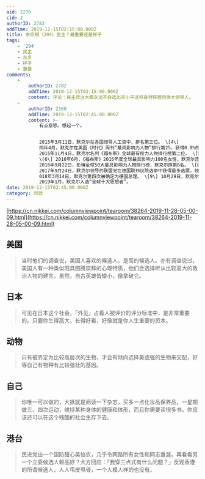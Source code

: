 ```yaml
---
aid: 2270
cid: 2
authorID: 2782
addTime: 2019-12-15T02:15:00.000Z
title: 东京眼（294）民主？最重要还是样子
tags:
    - '294'
    - 民主
    - 东京
    - 样子
    - 重要
comments:
    -
        authorID: 2782
        addTime: 2019-12-15T02:15:00.000Z
        content: 评论：民主政治大概永远不会选出邓小平这样身材样貌的伟大领导人。
    -
        authorID: 2360
        addTime: 2019-12-15T02:45:00.000Z
        content: >-
            有点意思。想起一个。


            2015年3月11日，默克尔在各国领导人工资中，排名第三位。 \[4\]
            同年4月，默克尔在美国《时代》周刊“最具影响力人物”排行第25，获得0.9%的选票。 \[3\]
            2015年11月4日，默克尔名列《福布斯》全球最有权力人物排行榜第二位。 \[5\] 2015年12月，默克尔当选《时代》年度人物。
            \[6\] 2016年6月，《福布斯》2016年度全球最具影响力100名女性，默克尔连续六年蝉联榜首。 \[7\]
            2016年9月22日，彭博全球50大最具影响力人物排行榜，默克尔排第6名。 \[8\]
            2017年9月24日，默克尔领导的联盟党在德国联邦议院选举中获得最多选票，领先其他各党。 2
            018年3月14日，默克尔第四次被确定为德国总理。 \[9\] 10月29日，默克尔表示，她将于2021年卸任总理职务。 \[10\]
            2019年1月，默克尔入选“全球十大思想者”。
date: 2019-12-15T02:45:00.000Z
category: 时政
---
```


[https://cn.nikkei.com/columnviewpoint/tearoom/38264-2019-11-28-05-00-09.html](https://cn.nikkei.com/columnviewpoint/tearoom/38264-2019-11-28-05-00-09.html)

[](#%E7%BE%8E%E5%9B%BD)美国
-------------------------

> 当时他们的调查说，美国人喜欢的候选人，是高的候选人。亦有调查说过，美国人有一种类似阳具图腾崇拜的心理特质，他们会选择听从比较高大的政治人物的建言。虽然，自古英雄皆矮小，像拿破仑。

[](#%E6%97%A5%E6%9C%AC)日本
-------------------------

> 可见在日本这个社会，「外见」占着人被评价的评分标准中，是非常重要的。只要你生得高大，长得好看，好像就是你人生重要的资本。

[](#%E5%8A%A8%E7%89%A9)动物
-------------------------

> 只有被界定为比较高层次的生物，才会有倾向选择美或强的生物来交配，好等自己有物种有比较强壮的基因。

[](#%E8%87%AA%E5%B7%B1)自己
-------------------------

> 你唯一可以做的，大抵就是阅读一下杂志，买多一点化妆品保养品，一星期做三、四次运动，维持某种身体的健康和体形，而且你需要读很多书，你应该还可以在这个残酷的社会生存下去。

[](#%E6%B8%AF%E5%8F%B0)港台
-------------------------

> 民进党出一个国防甜心吴怡农，几乎令网路所有女性和同志垂涎。再看看另一个立委候选人赖品妤？大方回应：「我穿三点式有什么问题？」反观香港的所谓候选人，人人甩皮甩骨，一个人模人样的也没有。
